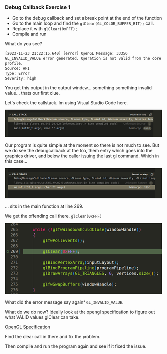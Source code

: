 ### Debug Callback Exercise 1

- Go to the debug callback and set a break point at the end of the function
- Go to the main loop and find the `glClear(GL_COLOR_BUFFER_BIT);` call.
- Replace it with `glClear(0xFFF);` 
- Compile and run

What do you see?

```
[2023-11-23 21:22:15.640] [error] OpenGL Message: 33356 GL_INVALID_VALUE error generated. Operation is not valid from the core profile.
Source: API
Type: Error
Severity: high
```

You get this output in the output window... something something invalid value... thats our first clue.

Let's check the callstack. Im using Visual Studio Code here.

![](debug-callback-01-callstack.png)

Our program is quite simple at the moment so there is not much to see. But we do see the debugcallback at the top, them entry which goes into the graphics driver, and below the caller issuing the last gl command. Which in this case...

![](debug-callback-02-callstack.png)

... sits in the main function at line 269.

We get the offending call there. `glClear(0xFFF)`

![](debug-callback-03-callstack.png)

What did the error message say again? `GL_INVALID_VALUE`.

What do we do now?
Ideally look at the opengl specification to figure out what VALID values glClear can take.

[OpenGL Specification](https://registry.khronos.org/OpenGL/specs/gl/glspec46.core.pdf)

Find the clear call in there and fix the problem.

Then compile and run the program again and see if it fixed the issue.

